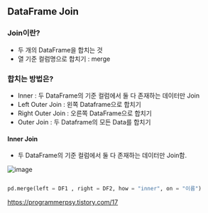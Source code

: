 
## DataFrame Join
### Join이란?
- 두 개의 DataFrame을 합치는 것
- 열 기준 컬럼명으로 합치기 : merge

### 합치는 방법은?
- Inner : 두 DataFrame의 기준 컬럼에서 둘 다 존재하는 데이터만 Join
- Left Outer Join : 왼쪽 Dataframe으로 합치기
- Right Outer Join : 오른쪽 DataFrame으로 합치기
- Outer Join : 두 Dataframe의 모든 Data를 합치기 

#### Inner Join
- 두 DataFrame의 기준 컬럼에서 둘 다 존재하는 데이터만 Join함.

![image](https://user-images.githubusercontent.com/15938354/220836948-acf1568e-d8d2-4c7b-8957-1690dba05c27.png)

```python

pd.merge(left = DF1 , right = DF2, how = "inner", on = "이름")

```




https://programmerpsy.tistory.com/17
